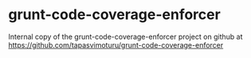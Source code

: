 grunt-code-coverage-enforcer
============================

Internal copy of the grunt-code-coverage-enforcer project on github at https://github.com/tapasvimoturu/grunt-code-coverage-enforcer
